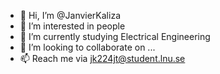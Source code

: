 - 👋 Hi, I’m @JanvierKaliza
- 👀 I’m interested in people
- 🌱 I’m currently studying Electrical Engineering
- 💞️ I’m looking to collaborate on ...
- 📫 Reach me via jk224jt@student.lnu.se

<!---
JanvierKaliza/JanvierKaliza is a ✨ special ✨ repository because its `README.md` (this file) appears on your GitHub profile.
You can click the Preview link to take a look at your changes.
--->
